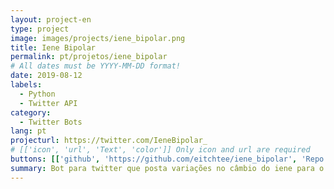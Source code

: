 ```yaml
---
layout: project-en
type: project
image: images/projects/iene_bipolar.png
title: Iene Bipolar
permalink: pt/projetos/iene_bipolar
# All dates must be YYYY-MM-DD format!
date: 2019-08-12
labels:
  - Python
  - Twitter API
category:
  - Twitter Bots
lang: pt
projecturl: https://twitter.com/IeneBipolar_
# [['icon', 'url', 'Text', 'color']] Only icon and url are required
buttons: [['github', 'https://github.com/eitchtee/iene_bipolar', 'Repo', 'black'], ['twitter', 'https://twitter.com/IeneBipolar_', 'Twitter', 'blue']]
summary: Bot para twitter que posta variações no câmbio do iene para o real.
---
```

